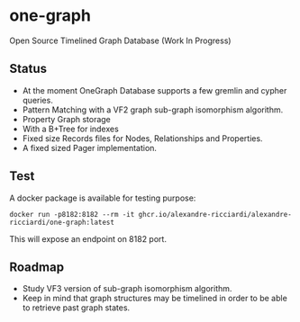 # one-graph
Open Source Timelined Graph Database (Work In Progress)

## Status
* At the moment OneGraph Database supports a few gremlin and cypher queries.
* Pattern Matching with a VF2 graph sub-graph isomorphism algorithm.
* Property Graph storage
* With a B+Tree for indexes
* Fixed size Records files for Nodes, Relationships and Properties.
* A fixed sized Pager implementation.

## Test
A docker package is available for testing purpose:  
```
docker run -p8182:8182 --rm -it ghcr.io/alexandre-ricciardi/alexandre-ricciardi/one-graph:latest
```

This will expose an endpoint on 8182 port.

## Roadmap
* Study VF3 version of sub-graph isomorphism algorithm.
* Keep in mind that graph structures may be timelined in order to be able to retrieve past graph states.

